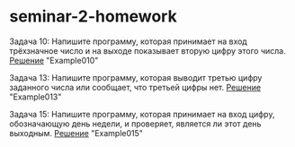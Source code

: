 # seminar-2-homework
Задача 10: Напишите программу, которая принимает на вход трёхзначное число и на выходе показывает вторую цифру этого числа.
[Решение](https://github.com/1am6adman/seminar-2-homework/tree/main/Example010) "Example010"

Задача 13: Напишите программу, которая выводит третью цифру заданного числа или сообщает, что третьей цифры нет.
[Решение](https://github.com/1am6adman/seminar-2-homework/tree/main/Example013) "Example013"

Задача 15: Напишите программу, которая принимает на вход цифру, обозначающую день недели, и проверяет, является ли этот день выходным.
[Решение](https://github.com/1am6adman/seminar-2-homework/tree/main/Example015) "Example015"
